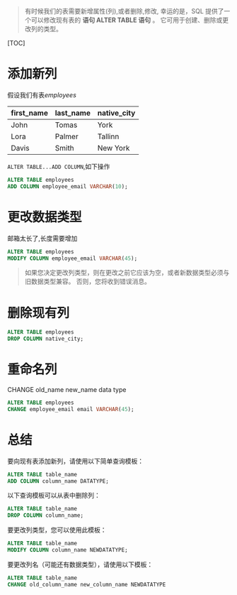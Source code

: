 > 有时候我们的表需要新增属性(列),或者删除,修改, 幸运的是，SQL 提供了一个可以修改现有表的 **语句 ALTER TABLE 语句** 。 它可用于创建、删除或更改列的类型。 

[TOC]

# 添加新列

假设我们有表*employees*

| first_name | last_name | native_city |
| ---------- | --------- | ----------- |
| John       | Tomas     | York        |
| Lora       | Palmer    | Tallinn     |
| Davis      | Smith     | New York    |

`ALTER TABLE...ADD COLUMN`,如下操作

```sql
ALTER TABLE employees 
ADD COLUMN employee_email VARCHAR(10);
```

# 更改数据类型

邮箱太长了,长度需要增加

```sql
ALTER TABLE employees 
MODIFY COLUMN employee_email VARCHAR(45);
```

> 如果您决定更改列类型，则在更改之前它应该为空，或者新数据类型必须与旧数据类型兼容。  否则，您将收到错误消息。 

# 删除现有列

```sql
ALTER TABLE employees 
DROP COLUMN native_city;
```

# 重命名列 

CHANGE old_name new_name data type

```sql
ALTER TABLE employees
CHANGE employee_email email VARCHAR(45); 
```

# 总结

要向现有表添加新列，请使用以下简单查询模板： 

```sql
ALTER TABLE table_name
ADD COLUMN column_name DATATYPE; 
```

以下查询模板可以从表中删除列： 

```sql
ALTER TABLE table_name
DROP COLUMN column_name; 
```

要更改列类型，您可以使用此模板： 

```sql
ALTER TABLE table_name 
MODIFY COLUMN column_name NEWDATATYPE; 
```

要更改列名（可能还有数据类型），请使用以下模板： 

```sql
ALTER TABLE table_name
CHANGE old_column_name new_column_name NEWDATATYPE
```